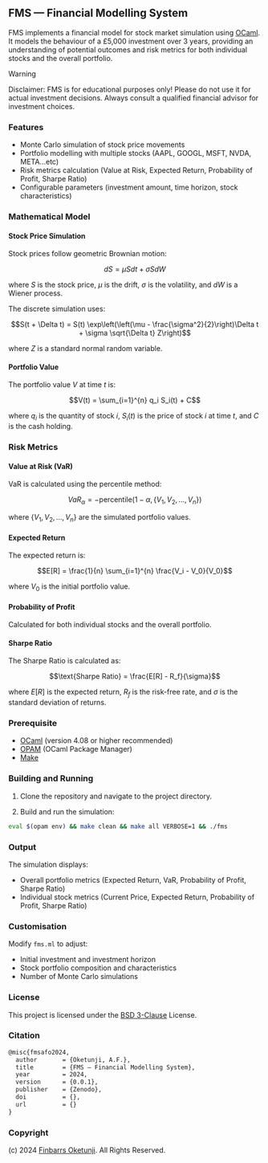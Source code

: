 ## FMS — Financial Modelling System

FMS implements a financial model for stock market simulation using [OCaml](https://en.wikipedia.org/wiki/OCaml). It models the behaviour of a £5,000 investment over 3 years, providing an understanding of potential outcomes and risk metrics for both individual stocks and the overall portfolio.

> [!WARNING]
> Disclaimer: FMS is for educational purposes only! Please do not use it for actual investment decisions. Always consult a qualified financial advisor for investment choices.

### Features

- Monte Carlo simulation of stock price movements
- Portfolio modelling with multiple stocks (AAPL, GOOGL, MSFT, NVDA, META...etc)
- Risk metrics calculation (Value at Risk, Expected Return, Probability of Profit, Sharpe Ratio)
- Configurable parameters (investment amount, time horizon, stock characteristics)

### Mathematical Model

#### Stock Price Simulation

Stock prices follow geometric Brownian motion:

$$dS = \mu S dt + \sigma S dW$$

where $S$ is the stock price, $\mu$ is the drift, $\sigma$ is the volatility, and $dW$ is a Wiener process.

The discrete simulation uses:

$$S(t + \Delta t) = S(t) \exp\left(\left(\mu - \frac{\sigma^2}{2}\right)\Delta t + \sigma \sqrt{\Delta t} Z\right)$$

where $Z$ is a standard normal random variable.

#### Portfolio Value

The portfolio value $V$ at time $t$ is:

$$V(t) = \sum_{i=1}^{n} q_i S_i(t) + C$$

where $q_i$ is the quantity of stock $i$, $S_i(t)$ is the price of stock $i$ at time $t$, and $C$ is the cash holding.

### Risk Metrics

#### Value at Risk (VaR)

VaR is calculated using the percentile method:

$$VaR_\alpha = -\text{percentile}(1-\alpha, \{V_1, V_2, ..., V_n\})$$

where $\{V_1, V_2, ..., V_n\}$ are the simulated portfolio values.

#### Expected Return

The expected return is:

$$E[R] = \frac{1}{n} \sum_{i=1}^{n} \frac{V_i - V_0}{V_0}$$

where $V_0$ is the initial portfolio value.

#### Probability of Profit

Calculated for both individual stocks and the overall portfolio.

#### Sharpe Ratio

The Sharpe Ratio is calculated as:

$$\text{Sharpe Ratio} = \frac{E[R] - R_f}{\sigma}$$

where $E[R]$ is the expected return, $R_f$ is the risk-free rate, and $\sigma$ is the standard deviation of returns.

### Prerequisite

- [OCaml](https://ocaml.org/) (version 4.08 or higher recommended)
- [OPAM](https://opam.ocaml.org/) (OCaml Package Manager)
- [Make](https://en.wikipedia.org/wiki/Make_(software))

### Building and Running

1. Clone the repository and navigate to the project directory.

2. Build and run the simulation:

```sh
eval $(opam env) && make clean && make all VERBOSE=1 && ./fms
```

### Output

The simulation displays:

- Overall portfolio metrics (Expected Return, VaR, Probability of Profit, Sharpe Ratio)
- Individual stock metrics (Current Price, Expected Return, Probability of Profit, Sharpe Ratio)

### Customisation

Modify `fms.ml` to adjust:

- Initial investment and investment horizon
- Stock portfolio composition and characteristics
- Number of Monte Carlo simulations

### License

This project is licensed under the [BSD 3-Clause](LICENSE) License.

### Citation

```tex
@misc{fmsafo2024,
  author       = {Oketunji, A.F.},
  title        = {FMS — Financial Modelling System},
  year         = 2024,
  version      = {0.0.1},
  publisher    = {Zenodo},
  doi          = {},
  url          = {}
}
```

### Copyright

(c) 2024 [Finbarrs Oketunji](https://finbarrs.eu). All Rights Reserved.